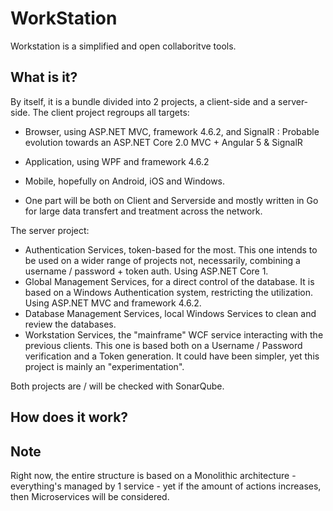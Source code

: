 # WorkStation
Workstation is a simplified and open collaboritve tools.


## What is it?
By itself, it is a bundle divided into 2 projects, a client-side and a server-side.
The client project regroups all targets:
  - Browser, using ASP.NET MVC, framework 4.6.2, and SignalR : Probable evolution towards an ASP.NET Core 2.0 MVC + Angular 5 & SignalR 
  - Application, using WPF and framework 4.6.2
  - Mobile, hopefully on Android, iOS and Windows.
  
  - One part will be both on Client and Serverside and mostly written in Go for large data transfert and treatment across the network. 
  
The server project:
  - Authentication Services, token-based for the most. This one intends to be used on a wider range of projects not, necessarily, combining a username / password + token auth. Using ASP.NET Core 1.
  - Global Management Services, for a direct control of the database. It is based on a Windows Authentication system, restricting the utilization. Using ASP.NET MVC and framework 4.6.2.
  - Database Management Services, local Windows Services to clean and review the databases.
  - Workstation Services, the "mainframe" WCF service interacting with the previous clients. This one is based both on a Username / Password verification and a Token generation. It could have been simpler, yet this project is mainly an "experimentation". 
  
Both projects are / will be checked with SonarQube.
 
## How does it work?

## Note
Right now, the entire structure is based on a Monolithic architecture - everything's managed by 1 service - yet if the amount of actions increases, then Microservices will be considered.
